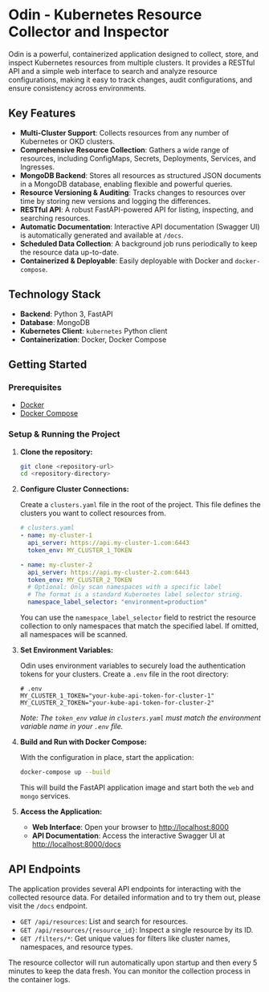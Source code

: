 # Odin - Kubernetes Resource Collector and Inspector

Odin is a powerful, containerized application designed to collect, store, and inspect Kubernetes resources from multiple clusters. It provides a RESTful API and a simple web interface to search and analyze resource configurations, making it easy to track changes, audit configurations, and ensure consistency across environments.

## Key Features

- **Multi-Cluster Support**: Collects resources from any number of Kubernetes or OKD clusters.
- **Comprehensive Resource Collection**: Gathers a wide range of resources, including ConfigMaps, Secrets, Deployments, Services, and Ingresses.
- **MongoDB Backend**: Stores all resources as structured JSON documents in a MongoDB database, enabling flexible and powerful queries.
- **Resource Versioning & Auditing**: Tracks changes to resources over time by storing new versions and logging the differences.
- **RESTful API**: A robust FastAPI-powered API for listing, inspecting, and searching resources.
- **Automatic Documentation**: Interactive API documentation (Swagger UI) is automatically generated and available at `/docs`.
- **Scheduled Data Collection**: A background job runs periodically to keep the resource data up-to-date.
- **Containerized & Deployable**: Easily deployable with Docker and `docker-compose`.

## Technology Stack

- **Backend**: Python 3, FastAPI
- **Database**: MongoDB
- **Kubernetes Client**: `kubernetes` Python client
- **Containerization**: Docker, Docker Compose

## Getting Started

### Prerequisites

- [Docker](https://docs.docker.com/get-docker/)
- [Docker Compose](https://docs.docker.com/compose/install/)

### Setup & Running the Project

1.  **Clone the repository:**
    ```bash
    git clone <repository-url>
    cd <repository-directory>
    ```

2.  **Configure Cluster Connections:**

    Create a `clusters.yaml` file in the root of the project. This file defines the clusters you want to collect resources from.

    ```yaml
    # clusters.yaml
    - name: my-cluster-1
      api_server: https://api.my-cluster-1.com:6443
      token_env: MY_CLUSTER_1_TOKEN

    - name: my-cluster-2
      api_server: https://api.my-cluster-2.com:6443
      token_env: MY_CLUSTER_2_TOKEN
      # Optional: Only scan namespaces with a specific label
      # The format is a standard Kubernetes label selector string.
      namespace_label_selector: "environment=production"
    ```

    You can use the `namespace_label_selector` field to restrict the resource collection to only namespaces that match the specified label. If omitted, all namespaces will be scanned.

3.  **Set Environment Variables:**

    Odin uses environment variables to securely load the authentication tokens for your clusters. Create a `.env` file in the root directory:

    ```env
    # .env
    MY_CLUSTER_1_TOKEN="your-kube-api-token-for-cluster-1"
    MY_CLUSTER_2_TOKEN="your-kube-api-token-for-cluster-2"
    ```
    *Note: The `token_env` value in `clusters.yaml` must match the environment variable name in your `.env` file.*

4.  **Build and Run with Docker Compose:**

    With the configuration in place, start the application:
    ```bash
    docker-compose up --build
    ```
    This will build the FastAPI application image and start both the `web` and `mongo` services.

5.  **Access the Application:**

    - **Web Interface**: Open your browser to [http://localhost:8000](http://localhost:8000)
    - **API Documentation**: Access the interactive Swagger UI at [http://localhost:8000/docs](http://localhost:8000/docs)

## API Endpoints

The application provides several API endpoints for interacting with the collected resource data. For detailed information and to try them out, please visit the `/docs` endpoint.

- `GET /api/resources`: List and search for resources.
- `GET /api/resources/{resource_id}`: Inspect a single resource by its ID.
- `GET /filters/*`: Get unique values for filters like cluster names, namespaces, and resource types.

The resource collector will run automatically upon startup and then every 5 minutes to keep the data fresh. You can monitor the collection process in the container logs.